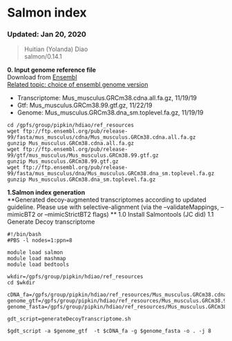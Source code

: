 # Salmon index

### Updated: Jan 20, 2020
> Huitian (Yolanda) Diao <br>
> salmon/0.14.1

**0. Input genome reference file** <br>
Download from [Ensembl](http://useast.ensembl.org/info/data/ftp/index.html) <br>
[Related topic: choice of ensembl genome version](https://bioinformatics.stackexchange.com/questions/540/what-ensembl-genome-version-should-i-use-for-alignments-e-g-toplevel-fa-vs-p)
- Transcriptome: Mus_musculus.GRCm38.cdna.all.fa.gz, 11/19/19
- Gtf: Mus_musculus.GRCm38.99.gtf.gz, 11/22/19
- Genome: Mus_musculus.GRCm38.dna_sm.toplevel.fa.gz, 11/19/19
```
cd /gpfs/group/pipkin/hdiao/ref_resources
wget ftp://ftp.ensembl.org/pub/release-99/fasta/mus_musculus/cdna/Mus_musculus.GRCm38.cdna.all.fa.gz
gunzip Mus_musculus.GRCm38.cdna.all.fa.gz
wget ftp://ftp.ensembl.org/pub/release-99/gtf/mus_musculus/Mus_musculus.GRCm38.99.gtf.gz
gunzip Mus_musculus.GRCm38.99.gtf.gz
wget ftp://ftp.ensembl.org/pub/release-99/fasta/mus_musculus/dna/Mus_musculus.GRCm38.dna_sm.toplevel.fa.gz
gunzip Mus_musculus.GRCm38.dna_sm.toplevel.fa.gz
```

**1.Salmon index generation** <br>
**Generated decoy-augmented transcriptomes according to updated guideline. Please use with selective-alignment (via the –validateMappings, –mimicBT2 or –mimicStrictBT2 flags) **
1.0 Install Salmontools (JC did)
1.1 Generate Decoy transcriptome
```
#!/bin/bash
#PBS -l nodes=1:ppn=8

module load salmon
module load mashmap
module load bedtools

wkdir=/gpfs/group/pipkin/hdiao/ref_resources
cd $wkdir

cDNA_fa=/gpfs/group/pipkin/hdiao/ref_resources/Mus_musculus.GRCm38.cdna.all.fa
genome_gtf=/gpfs/group/pipkin/hdiao/ref_resources/Mus_musculus.GRCm38.99.gtf
genome_fasta=/gpfs/group/pipkin/hdiao/ref_resources/Mus_musculus.GRCm38.dna_sm.toplevel.fa

gdt_script=generateDecoyTranscriptome.sh

$gdt_script -a $genome_gtf  -t $cDNA_fa -g $genome_fasta -o . -j 8
```



